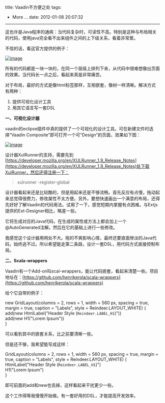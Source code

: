 title: Vaadin不方便之处
tags:
  - More ...
date: 2012-01-08 20:07:32
---

这也许是Java程序的通病：当代码复杂时，可读性不高。特别是这种与布局相关的代码，使用java完全看不出来组件之间的上下级关系，看着非常累。

不信的话，看这官方提供的例子：

[![image](http://freewind.me/wp-content/uploads/2012/01/image_thumb11.png "image")](http://freewind.me/wp-content/uploads/2012/01/image10.png)

所有的代码都是一块一块的，在同一个层级上排列下来，从代码中很难想像出页面的效果。当代码长一点之后，看起来真是非常痛苦。

对于布局，最好的方式是像html标签那样，互相嵌套，像树一样清晰。解决方式有两种：

1.  提供可视化设计工具
2.  用其它语言写一套DSL

**一、可视化设计器**

vaadin的eclipse插件中真的提供了一个可视化的设计工具。可在新建文件时选择“Vaadin Composite”即可打开一个可“Design“的页面，效果如下图：

[![image](http://freewind.me/wp-content/uploads/2012/01/image_thumb12.png "image")](http://freewind.me/wp-content/uploads/2012/01/image11.png)

设计器XulRunner的支持，需要先到[https://developer.mozilla.org/en/XULRunner_1.9_Release_Notes](https://developer.mozilla.org/en/XULRunner_1.9_Release_Notes)处下载XulRunner，然后还得注册一下：

> xulrunner -register-global

设计器看起来还是比较酷的，但是用起来还是不够流畅。首先反应有点慢，拖动起来总觉得很费力，修改属性不太方便。另外，要想快速画出一个满意的布局，还得先好好了解Vaadin的代码用法。试用了一下，感觉短期内掌握有点困难。与Extjs提供的Ext-Designer相比，略差一些。

它将生成对应的Java代码，在生成的属性或方法上都会加上一个@AutoGenerated注解。然后在它的基础上进行一些修改。

我感觉这个设计器用用处不大。拖的不爽影响心情，最终还要直面惨淡的Java代码，始终逃不过。所以希望能走第二条路，设计一套DSL，用代码方式直接控制布局。

**二、Scala-wrappers**

Vaadin有一个Add-on叫scal-wrappers，能让代码嵌套，看起来清楚一些。项目地址在：[https://github.com/henrikerola/scala-wrappers](https://github.com/henrikerola/scala-wrappers)

给个它自带的例子：

new GridLayout(columns = 2, rows = 1, width = 560 px, spacing = true,  margin = true, caption = "Labels", style = Reindeer.LAYOUT_WHITE) {   
    add(new HtmlLabel("Header Style (<code>Reindeer.LABEL_H1</code>)"))    
    add(new H1("Lorem Ipsum"))    
}

可以看到其中的嵌套关系，比之前要清晰一些。

但是还不够，我希望能写成这样：

GridLayout(columns = 2, rows = 1, width = 560 px, spacing = true, margin = true, caption = "Labels", style = Reindeer.LAYOUT_WHITE) {   
    HtmlLabel("Header Style (<code>Reindeer.LABEL_H1</code>)")    
    H1("Lorem Ipsum")    
}

即可前面的add和new也去掉，这样看起来干扰更少一些。

这个工作得等我慢慢开始做。有一套好用的DSL，才能提高开发效率。